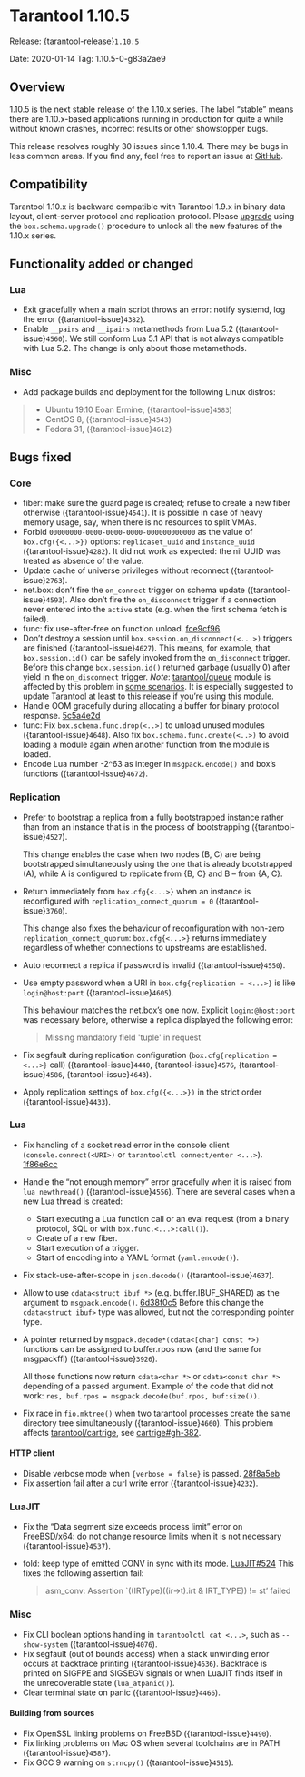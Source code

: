 # Tarantool 1.10.5

Release: {tarantool-release}`1.10.5`

Date: 2020-01-14 Tag: 1.10.5-0-g83a2ae9

## Overview

1.10.5 is the next stable release of the 1.10.x series. The label
“stable” means there are 1.10.x-based applications running in production
for quite a while without known crashes, incorrect results or other
showstopper bugs.

This release resolves roughly 30 issues since 1.10.4. There may be bugs
in less common areas. If you find any, feel free to report an issue at
[GitHub](https://github.com/tarantool/tarantool/issues).

## Compatibility

Tarantool 1.10.x is backward compatible with Tarantool 1.9.x in binary
data layout, client-server protocol and replication protocol. Please
[upgrade](https://www.tarantool.io/en/doc/1.10/book/admin/upgrades/)
using the `box.schema.upgrade()` procedure to unlock all the new
features of the 1.10.x series.

## Functionality added or changed

### Lua

- Exit gracefully when a main script throws an error: notify systemd,
  log the error ({tarantool-issue}`4382`).
- Enable `__pairs` and `__ipairs` metamethods from Lua 5.2
  ({tarantool-issue}`4560`). We still conform Lua 5.1 API that is not always
  compatible with Lua 5.2. The change is only about those metamethods.

### Misc

- Add package builds and deployment for the following Linux distros:

> - Ubuntu 19.10 Eoan Ermine, ({tarantool-issue}`4583`)
> - CentOS 8, ({tarantool-issue}`4543`)
> - Fedora 31, ({tarantool-issue}`4612`)

## Bugs fixed

### Core

- fiber: make sure the guard page is created; refuse to create a new
  fiber otherwise ({tarantool-issue}`4541`). It is possible in case of heavy
  memory usage, say, when there is no resources to split VMAs.
- Forbid `00000000-0000-0000-0000-000000000000` as the value of
  `box.cfg({<...>})` options: `replicaset_uuid` and
  `instance_uuid` ({tarantool-issue}`4282`). It did not work as expected:
  the nil UUID was treated as absence of the value.
- Update cache of universe privileges without reconnect ({tarantool-issue}`2763`).
- net.box: don’t fire the `on_connect` trigger on schema update
  ({tarantool-issue}`4593`). Also don’t fire the `on_disconnect` trigger
  if a connection never entered into the `active` state
  (e.g. when the first schema fetch is failed).
- func: fix use-after-free on function unload.
  [fce9cf96](https://github.com/tarantool/tarantool/commit/fce9cf96bfcbf0d0e9e5e4612218eeed3c7248ae)
- Don’t destroy a session until `box.session.on_disconnect(<...>)`
  triggers are finished ({tarantool-issue}`4627`). This means, for example, that
  `box.session.id()` can be safely invoked from the `on_disconnect`
  trigger. Before this change `box.session.id()` returned garbage
  (usually 0) after yield in the `on_disconnect` trigger. *Note*:
  [tarantool/queue](https://github.com/tarantool/queue) module is
  affected by this problem in [some
  scenarios](https://github.com/tarantool/queue/issues/103). It is
  especially suggested to update Tarantool at least to this release if
  you’re using this module.
- Handle OOM gracefully during allocating a buffer for binary protocol
  response.
  [5c5a4e2d](https://github.com/tarantool/tarantool/commit/5c5a4e2d349004ae6ad062d96968a2b4cf4cc8ad)
- func: Fix `box.schema.func.drop(<..>)` to unload unused modules
  ({tarantool-issue}`4648`). Also fix `box.schema.func.create(<..>)`
  to avoid loading a module again when another function from the module is loaded.
- Encode Lua number -2^63 as integer in `msgpack.encode()` and box’s
  functions ({tarantool-issue}`4672`).

### Replication

- Prefer to bootstrap a replica from a fully bootstrapped instance
  rather than from an instance that is in the process of bootstrapping
  ({tarantool-issue}`4527`).

  This change enables the case when two nodes (B, C) are being
  bootstrapped simultaneously using the one that is already
  bootstrapped (A), while A is configured to replicate from {B, C} and
  B – from {A, C}.

- Return immediately from `box.cfg{<...>}` when an instance is
  reconfigured with `replication_connect_quorum = 0`
  ({tarantool-issue}`3760`).

  This change also fixes the behaviour of reconfiguration with non-zero
  `replication_connect_quorum`: `box.cfg{<...>}` returns
  immediately regardless of whether connections to upstreams are
  established.

- Auto reconnect a replica if password is invalid ({tarantool-issue}`4550`).

- Use empty password when a URI in `box.cfg{replication = <...>}` is
  like `login@host:port` ({tarantool-issue}`4605`).

  This behaviour matches the net.box’s one now.
  Explicit `login:@host:port` was necessary
  before, otherwise a replica displayed the following error:

  > Missing mandatory field 'tuple' in request

- Fix segfault during replication configuration
  (`box.cfg{replication = <...>}` call)
  ({tarantool-issue}`4440`, {tarantool-issue}`4576`, {tarantool-issue}`4586`,
  {tarantool-issue}`4643`).

- Apply replication settings of `box.cfg({<...>})` in the strict
  order ({tarantool-issue}`4433`).

### Lua

- Fix handling of a socket read error in the console client
  (`console.connect(<URI>)` or `tarantoolctl connect/enter <...>`).
  [1f86e6cc](https://github.com/tarantool/tarantool/commit/1f86e6cc1f6a332676c2d53b92d71077652cb425)

- Handle the “not enough memory” error gracefully when it is raised
  from `lua_newthread()` ({tarantool-issue}`4556`). There are several cases
  when a new Lua thread is created:

  - Start executing a Lua function call or an eval request (from a
    binary protocol, SQL or with `box.func.<...>:call()`).
  - Create of a new fiber.
  - Start execution of a trigger.
  - Start of encoding into a YAML format (`yaml.encode()`).

- Fix stack-use-after-scope in `json.decode()` ({tarantool-issue}`4637`).

- Allow to use `cdata<struct ibuf *>` (e.g. buffer.IBUF_SHARED) as
  the argument to `msgpack.encode()`.
  [6d38f0c5](https://github.com/tarantool/tarantool/commit/6d38f0c5117b77de061f9843209ff391fa09924a)
  Before this change the `cdata<struct ibuf>` type was allowed, but
  not the corresponding pointer type.

- A pointer returned by `msgpack.decode*(cdata<[char] const *>)`
  functions can be assigned to buffer.rpos now (and the same for
  msgpackffi) ({tarantool-issue}`3926`).

  All those functions now return
  `cdata<char *>` or `cdata<const char *>` depending of a passed
  argument. Example of the code that did not work:
  `res, buf.rpos = msgpack.decode(buf.rpos, buf:size())`.

- Fix race in `fio.mktree()` when two tarantool processes create the
  same directory tree simultaneously ({tarantool-issue}`4660`). This problem affects
  [tarantool/cartrige](https://github.com/tarantool/cartrige), see
  [cartrige#gh-382](https://github.com/tarantool/cartridge/issues/382).

#### HTTP client

- Disable verbose mode when `{verbose = false}` is passed.
  [28f8a5eb](https://github.com/tarantool/tarantool/commit/28f8a5eb5ad29447f5e27c7ccbf1eb7a857aa490)
- Fix assertion fail after a curl write error ({tarantool-issue}`4232`).

### LuaJIT

- Fix the “Data segment size exceeds process limit” error on
  FreeBSD/x64: do not change resource limits when it is not necessary
  ({tarantool-issue}`4537`).

- fold: keep type of emitted CONV in sync with its mode.
  [LuaJIT#524](https://github.com/LuaJIT/LuaJIT/issues/524) This
  fixes the following assertion fail:

  > asm_conv: Assertion \`((IRType)((ir->t).irt & IRT_TYPE)) != st’ failed

### Misc

- Fix CLI boolean options handling in `tarantoolctl cat <...>`, such
  as `--show-system` ({tarantool-issue}`4076`).
- Fix segfault (out of bounds access) when a stack unwinding error
  occurs at backtrace printing ({tarantool-issue}`4636`). Backtrace is printed
  on SIGFPE and SIGSEGV signals or when LuaJIT finds itself in the unrecoverable
  state (`lua_atpanic()`).
- Clear terminal state on panic ({tarantool-issue}`4466`).

#### Building from sources

- Fix OpenSSL linking problems on FreeBSD ({tarantool-issue}`4490`).
- Fix linking problems on Mac OS when several toolchains are in PATH
  ({tarantool-issue}`4587`).
- Fix GCC 9 warning on `strncpy()` ({tarantool-issue}`4515`).
